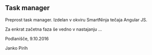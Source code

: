 ## Task manager 

Preprost task manager. Izdelan v okviru SmartNinja tečaja Angular JS. 

Za enkrat  začetna faza še vedno v nastajanju ... 

Podlanišče, 9.10.2016

Janko Pirih 